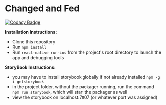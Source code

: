 # Changed and Fed

[![Codacy Badge](https://api.codacy.com/project/badge/Grade/674f3bd1fde045578c29096d46c75456)](https://www.codacy.com/app/remember-mackenzie/fed-fall-2016?utm_source=github.com&utm_medium=referral&utm_content=redacademy/fed-fall-2016&utm_campaign=badger)

**Installation Instructions:**

- Clone this repository
- Run `npm install`
- Run `react-native run-ios` from the project's root directory to launch the app and debugging tools

**StoryBook Instructions:**

- you may have to install storybook globally if not already installed `npm -g i getstorybook`
- in the project folder, without the packager running, run the command `npm run storybook`, which will start the packager as well
- view the storybook on localhost:7007 (or whatever port was assigned)